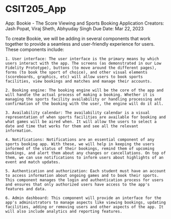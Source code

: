 # CSIT205_App

App: Bookie - The Score Viewing and Sports Booking Application
Creators: Jash Popat, Viraj Sheth, Abhyuday Singh
Due Date: Mar 22, 2023

To create Bookie, we will be adding in several components that work together to provide a seamless and user-friendly experience for users. These components include:

	1. User interface: The user interface is the primary means by which users interact with the app. The screens (as demonstrated in our Low Fidelity Prototype), buttons (to move around the different pages), forms (to book the sport of choice), and other visual elements (scoreboards, graphics, etc) will allow users to book sports facilities, view bookings and matches and manage their accounts.

	2. Booking engine: The booking engine will be the core of the app and will handle the actual process of making a booking. Whether it is managing the sports facility availability or handling processing and confirmation of the booking with the user, the engine will do it all.

	3. Availability calendar: The availability calendar is a visual representation of when sports facilities are available for booking and what games will be aired when. It will allow the users to select a date and time that works for them and see all the relevant information.

	4. Notifications: Notifications are an essential component of any sports booking app. With these, we will help in keeping the users informed of the status of their bookings, remind them of upcoming bookings, and alert them about any changes or cancellations. On top of them, we can use notifications to inform users about highlights of an event and match updates.

	5. Authentication and authorization: Each student must have an account to access information about ongoing games and to book their sports. This component manages the login and authentication process for users and ensures that only authorized users have access to the app's features and data.

	6. Admin dashboard: This component will provide an interface for the app's administrators to manage aspects like viewing bookings, updating facilities, adding or removing users and other aspects of the app. It will also include analytics and reporting features.
